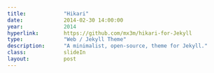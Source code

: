 ```yaml
---
title:            "Hikari"
date:             2014-02-30 14:00:00
year:             2014
hyperlink:        https://github.com/mx3m/hikari-for-Jekyll
type:             "Web / Jekyll Theme"
description:      "A minimalist, open-source, theme for Jekyll."
class:            slideIn
layout:           post
---
```



